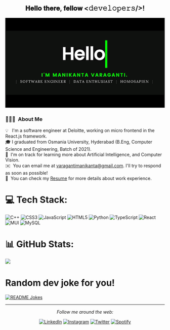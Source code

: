<div align="center">
<h2> 𝐇𝐞𝐥𝐥𝐨 𝐭𝐡𝐞𝐫𝐞, 𝐟𝐞𝐥𝐥𝐨𝐰 <𝚍𝚎𝚟𝚎𝚕𝚘𝚙𝚎𝚛𝚜/>!</h2>
<p align="center">
  <a href="#">
    <img alt="GMCA" title="GMCA" src="images/intro-titles.gif" >
  </a>
</p>
</div>


### 👨🏻‍💻 &nbsp;About Me

💡 &nbsp; I'm a software engineer at Deloitte, working on micro frontend in the React.js framework. \
🎓&nbsp;I graduated from Osmania University, Hyderabad (B.Eng, Computer Science and Engineering, Batch of 2021).\
🌱 &nbsp;I'm on track for learning more about Artificial Intelligence, and Computer Vision.\
✉️ &nbsp;You can email me at varagantimanikanta@gmail.com. I'll try to respond as soon as possible!\
📄 &nbsp;You can check my [Resume](https://drive.google.com/file/d/1Lola6c0ZT8OVdtEyi0vgoA761zKqwn70/view?usp=share_link) for more details about work experience.

# 💻 Tech Stack:
![C++](https://img.shields.io/badge/c++-%2300599C.svg?style=for-the-badge&logo=c%2B%2B&logoColor=white) ![CSS3](https://img.shields.io/badge/css3-%231572B6.svg?style=for-the-badge&logo=css3&logoColor=white) ![JavaScript](https://img.shields.io/badge/javascript-%23323330.svg?style=for-the-badge&logo=javascript&logoColor=%23F7DF1E) ![HTML5](https://img.shields.io/badge/html5-%23E34F26.svg?style=for-the-badge&logo=html5&logoColor=white) ![Python](https://img.shields.io/badge/python-3670A0?style=for-the-badge&logo=python&logoColor=ffdd54) ![TypeScript](https://img.shields.io/badge/typescript-%23007ACC.svg?style=for-the-badge&logo=typescript&logoColor=white) ![React](https://img.shields.io/badge/react-%2320232a.svg?style=for-the-badge&logo=react&logoColor=%2361DAFB) ![MUI](https://img.shields.io/badge/MUI-%230081CB.svg?style=for-the-badge&logo=material-ui&logoColor=white) ![MySQL](https://img.shields.io/badge/mysql-%2300f.svg?style=for-the-badge&logo=mysql&logoColor=white)

# 📊 GitHub Stats:
![](https://github-readme-stats.vercel.app/api?username=manikanta-varaganti&theme=flag-india&hide_border=false&include_all_commits=false&count_private=false)<br/>


# Random dev joke for you!
<a href="https://readme-jokes.vercel.app"><img align="center" src="https://readme-jokes.vercel.app/api?bgColor=%23073b4c&textColor=%2306d6a0&aColor=%2306d6a0&borderColor=%2306d6a0" alt="README Jokes"></a>

<div>

---

<div align="center">

<i>Follow me around the web:</i><br>

<a href="https://www.linkedin.com/in/manikanta-varaganti-8b1a58182" target="_blank"><img src="https://img.shields.io/badge/LinkedIn-%230077B5.svg?&style=flat-square&logo=linkedin&logoColor=white" alt="LinkedIn"></a>
<a href="https://www.instagram.com/manikantavaraganti" target="_blank"><img src="https://img.shields.io/badge/Instagram-%23E4405F.svg?&style=flat-square&logo=instagram&logoColor=white" alt="Instagram"></a>
<a href="https://twitter.com/Manikanta_029" target="_blank"><img src="https://img.shields.io/badge/Twitter-%231DA1F2.svg?&style=flat-square&logo=twitter&logoColor=white" alt="Twitter"></a>
<a href="https://open.spotify.com/user/313crjkpqlch5ajaqsaglaevr6fa" target="_blank"><img src="https://img.shields.io/badge/Spotify-%231ED760.svg?&style=flat-square&logo=spotify&logoColor=white" alt="Spotify"></a>
</div>


